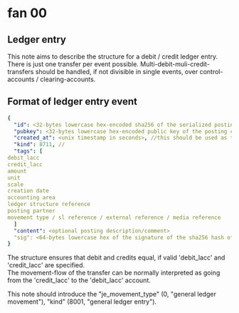 # fan 00

## Ledger entry

This note aims to describe the structure for a debit / credit ledger entry.  
There is just one transfer per event possible. Multi-debit-muli-credit-transfers should be handled, if not divisible in single events, over control-accounts / clearing-accounts. 

## Format of ledger entry event

~~~yaml
{
  "id": <32-bytes lowercase hex-encoded sha256 of the serialized posting data>,
  "pubkey": <32-bytes lowercase hex-encoded public key of the posting creator>,
  "created_at": <unix timestamp in seconds>, //this should be used as timestamp of the posting period to which the posting should belong, rather than the real creation timestamp for better filtering
  "kind": 8711, //
  "tags": [
debit_lacc
credit_lacc
amount
unit
scale
creation date
accounting area
ledger structure reference
posting partner
movement type / sl reference / external reference / media reference
  ]
  "content": <optional posting description/comment>
  "sig": <64-bytes lowercase hex of the signature of the sha256 hash of the serialized event data, which is the same as the "id" field>
}
~~~

The structure ensures that debit and credits equal, if valid 'debit_lacc' and 'credit_lacc' are specified.  
The movement-flow of the transfer can be normally interpreted as going from the 'credit_lacc' to the 'debit_lacc' account.  
  
This note should introduce the "je_movement_type" (0, "general ledger movement"), "kind" (8001, "general ledger entry").
